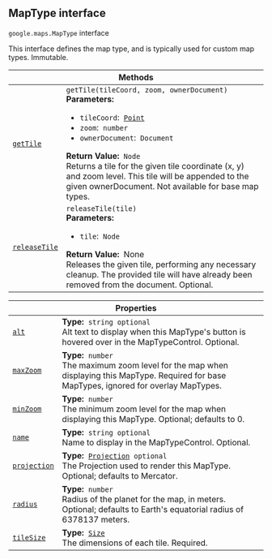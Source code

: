 
<devsite-heading text=" MapType interface" for="MapType" level="h2" link="" toc="" back-to-top=""><h2 id="MapType" is-upgraded="">MapType interface</h2></devsite-heading>
<p>
<code translate="no" dir="ltr"><span itemprop="path">google.maps</span>.<span itemprop="name">MapType</span></code>
interface
</p>
<p>This interface defines the map type, and is typically used for custom map types. Immutable.</p>
<div class="devsite-table-wrapper"><table class="methods responsive" summary="interface MapType - Methods">
<thead>
<tr><th colspan="2">Methods</th>
</tr></thead>
<tbody>
<tr id="MapType.getTile">
<td itemprop="property"><code translate="no" dir="ltr"><a class="secret-link" href="#MapType.getTile"><span>getTile</span></a></code></td>
<td><div><code translate="no" dir="ltr">getTile(tileCoord, zoom, ownerDocument)</code></div>
<div class="desc"><strong>Parameters:</strong>&nbsp; <ul>
<li><code translate="no" dir="ltr">tileCoord</code>:&nbsp; <code translate="no" dir="ltr"><a href="Point.md">Point</a></code></li>
<li><code translate="no" dir="ltr">zoom</code>:&nbsp; <code translate="no" dir="ltr">number</code></li>
<li><code translate="no" dir="ltr">ownerDocument</code>:&nbsp; <code translate="no" dir="ltr">Document</code></li>
</ul></div>
<div class="desc"><strong>Return Value:</strong>&nbsp; <code translate="no" dir="ltr">Node</code></div>
<div class="desc">Returns a tile for the given tile coordinate (x, y) and zoom level. This tile will be appended to the given ownerDocument. Not available for base map types.</div></td>
</tr>
<tr id="MapType.releaseTile">
<td itemprop="property"><code translate="no" dir="ltr"><a class="secret-link" href="#MapType.releaseTile"><span>releaseTile</span></a></code></td>
<td><div><code translate="no" dir="ltr">releaseTile(tile)</code></div>
<div class="desc"><strong>Parameters:</strong>&nbsp; <ul>
<li><code translate="no" dir="ltr">tile</code>:&nbsp; <code translate="no" dir="ltr">Node</code></li>
</ul></div>
<div class="desc"><strong>Return Value:</strong>&nbsp; None</div>
<div class="desc">Releases the given tile, performing any necessary cleanup. The provided tile will have already been removed from the document. Optional.</div></td>
</tr>
</tbody>
</table></div>
<div class="devsite-table-wrapper"><table class="properties responsive" summary="interface MapType - Properties">
<thead>
<tr><th colspan="2">Properties</th>
</tr></thead>
<tbody>
<tr id="MapType.alt">
<td itemprop="property"><code translate="no" dir="ltr"><a class="secret-link" href="#MapType.alt"><span>alt</span></a></code></td>
<td><div><strong>Type:</strong>&nbsp; <code translate="no" dir="ltr">string <span class="optional-type-annotation">optional</span></code></div>
<div class="desc">Alt text to display when this MapType's button is hovered over in the MapTypeControl. Optional.</div></td>
</tr>
<tr id="MapType.maxZoom">
<td itemprop="property"><code translate="no" dir="ltr"><a class="secret-link" href="#MapType.maxZoom"><span>maxZoom</span></a></code></td>
<td><div><strong>Type:</strong>&nbsp; <code translate="no" dir="ltr">number</code></div>
<div class="desc">The maximum zoom level for the map when displaying this MapType. Required for base MapTypes, ignored for overlay MapTypes.</div></td>
</tr>
<tr id="MapType.minZoom">
<td itemprop="property"><code translate="no" dir="ltr"><a class="secret-link" href="#MapType.minZoom"><span>minZoom</span></a></code></td>
<td><div><strong>Type:</strong>&nbsp; <code translate="no" dir="ltr">number</code></div>
<div class="desc">The minimum zoom level for the map when displaying this MapType. Optional; defaults to 0.</div></td>
</tr>
<tr id="MapType.name">
<td itemprop="property"><code translate="no" dir="ltr"><a class="secret-link" href="#MapType.name"><span>name</span></a></code></td>
<td><div><strong>Type:</strong>&nbsp; <code translate="no" dir="ltr">string <span class="optional-type-annotation">optional</span></code></div>
<div class="desc">Name to display in the MapTypeControl. Optional.</div></td>
</tr>
<tr id="MapType.projection">
<td itemprop="property"><code translate="no" dir="ltr"><a class="secret-link" href="#MapType.projection"><span>projection</span></a></code></td>
<td><div><strong>Type:</strong>&nbsp; <code translate="no" dir="ltr"><a href="Projection.md">Projection</a> <span class="optional-type-annotation">optional</span></code></div>
<div class="desc">The Projection used to render this MapType. Optional; defaults to Mercator.</div></td>
</tr>
<tr id="MapType.radius">
<td itemprop="property"><code translate="no" dir="ltr"><a class="secret-link" href="#MapType.radius"><span>radius</span></a></code></td>
<td><div><strong>Type:</strong>&nbsp; <code translate="no" dir="ltr">number</code></div>
<div class="desc">Radius of the planet for the map, in meters. Optional; defaults to Earth's equatorial radius of 6378137 meters.</div></td>
</tr>
<tr id="MapType.tileSize">
<td itemprop="property"><code translate="no" dir="ltr"><a class="secret-link" href="#MapType.tileSize"><span>tileSize</span></a></code></td>
<td><div><strong>Type:</strong>&nbsp; <code translate="no" dir="ltr"><a href="Size.md">Size</a></code></div>
<div class="desc">The dimensions of each tile. Required.</div></td>
</tr>
</tbody>
</table></div>
<script src="replace_links.js"></script>
